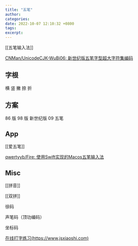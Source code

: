 ```yaml
---
title: "五笔"
author: 
categories: 
date: 2022-10-07 12:10:32 +0800
tags: 
excerpt: 
---
```


[[五笔输入法]]


[CNMan/UnicodeCJK-WuBi06: 新世纪版五笔字型超大字符集编码](https://github.com/CNMan/UnicodeCJK-WuBi06)

## 字根

横
竖
撇
捺
折


## 方案

86 版
98 版
新世纪版
09 五笔





## App

[[爱五笔]]



[qwertyyb/Fire: 使用Swift实现的Macos五笔输入法](https://github.com/qwertyyb/Fire)

## Misc

[[拼音]]

[[双拼]]

徐码

声笔码（顶功编码）

坐标码

[在线打字练习(https://www.jsxiaoshi.com)](http://www.jsxiaoshi.com/)


